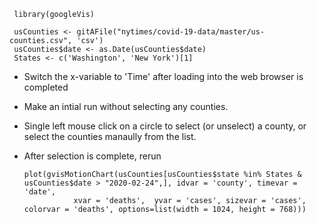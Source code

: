 



     library(googleVis)

     usCounties <- gitAFile("nytimes/covid-19-data/master/us-counties.csv", 'csv')
     usCounties$date <- as.Date(usCounties$date)
     States <- c('Washington', 'New York')[1]

- Switch the x-variable to 'Time' after loading into the web browser is completed
- Make an intial run without selecting any counties.
- Single left mouse click on a circle to select (or unselect) a county, or select the counties manaully from the list.
- After selection is complete, rerun


      plot(gvisMotionChart(usCounties[usCounties$state %in% States & usCounties$date > "2020-02-24",], idvar = 'county', timevar = 'date', 
                 xvar = 'deaths',  yvar = 'cases', sizevar = 'cases', colorvar = 'deaths', options=list(width = 1024, height = 768)))
                 
  
     
     
